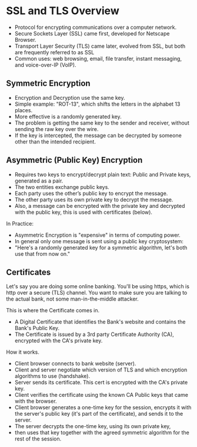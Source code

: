 # SSL and TLS Overview

- Protocol for encrypting communications over a computer network.
- Secure Sockets Layer (SSL) came first, developed for Netscape Browser.
- Transport Layer Security (TLS) came later, evolved from SSL, but both
  are frequently referred to as SSL
- Common uses: web browsing, email, file transfer, instant messaging,
  and voice-over-IP (VoIP).

## Symmetric Encryption

- Encryption and Decryption use the same key.
- Simple example: "ROT-13", which shifts the letters in the alphabet 13
  places.
- More effective is a randomly generated key.
- The problem is getting the same key to the sender and receiver,
  without sending the raw key over the wire.
- If the key is intercepted, the message can be decrypted by someone
  other than the intended recipient.

## Asymmetric (Public Key) Encryption

- Requires two keys to encrypt/decrypt plain text: Public and Private
  keys, generated as a pair.
- The two entities exchange public keys.
- Each party uses the other’s public key to encrypt the message.
- The other party uses its own private key to decrypt the message.
- Also, a message can be encrypted with the private key and decrypted
  with the public key, this is used with certificates (below).

In Practice:

- Asymmetric Encryption is "expensive" in terms of computing power.
- In general only one message is sent using a public key cryptosystem:
- "Here's a randomly generated key for a symmetric algorithm, let's both
  use that from now on."

## Certificates

Let's say you are doing some online banking. You'll be using https,
which is http over a secure (TLS) channel. You want to make sure you are
talking to the actual bank, not some man-in-the-middle attacker.

This is where the Certificate comes in.

- A Digital Certificate that identifies the Bank's website and contains
  the Bank's Public Key.
- The Certificate is issued by a 3rd party Certificate Authority (CA),
  encrypted with the CA's private key.

How it works.

- Client browser connects to bank website (server).
- Client and server negotiate which version of TLS and which encryption
  algorithms to use (handshake).
- Server sends its certificate. This cert is encrypted with the CA's
  private key.
- Client verifies the certificate using the known CA Public keys that
  came with the browser.
- Client browser generates a one-time key for the session, encrypts it
  with the server's public key (it's part of the certificate), and sends
  it to the server.
- The server decrypts the one-time key, using its own private key,
- then uses that key together with the agreed symmetric algorithm for
  the rest of the session.
